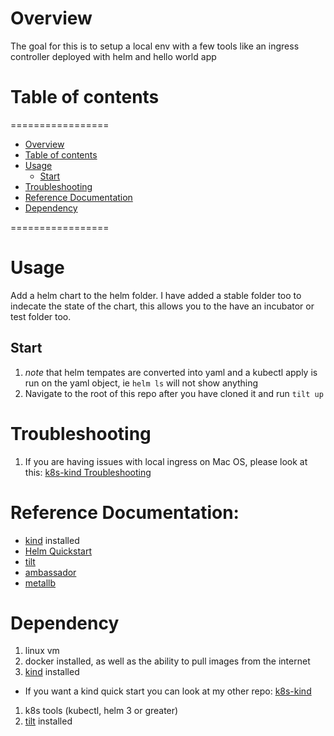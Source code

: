 # Overview

The goal for this is to setup a local env with a few tools like an ingress controller deployed with helm and hello world app

# Table of contents
=================
<!--ts-->
   * [Overview](#Overview)
   * [Table of contents](#table-of-contents)
   * [Usage](#usage)
      * [Start](#Start)
   * [Troubleshooting](#Troubleshooting)
   * [Reference Documentation](#Reference-Documentation)
   * [Dependency](#dependency)
<!--te-->
=================

# Usage

Add a helm chart to the helm folder. I have added a stable folder too to indecate the state of the chart, this allows you to the have an incubator or test folder too.

## Start

1. *note* that helm tempates are converted into yaml and a kubectl apply is run on the yaml object, ie `helm ls` will not show anything
1. Navigate to the root of this repo after you have cloned it and run `tilt up`

# Troubleshooting 

1. If you are having issues with local ingress on Mac OS, please look at this: [k8s-kind Troubleshooting](https://github.com/onzyone/k8s-kind#Troubleshooting)

# Reference Documentation:

* [kind](https://kind.sigs.k8s.io/) installed
* [Helm Quickstart](https://helm.sh/docs/intro/quickstart/)
* [tilt](https://docs.tilt.dev/)
* [ambassador](https://www.getambassador.io/docs/)
* [metallb](https://metallb.universe.tf/)

# Dependency

1. linux vm
1. docker installed, as well as the ability to pull images from the internet
1. [kind](https://kind.sigs.k8s.io/) installed
  * If you want a kind quick start you can look at my other repo: [k8s-kind](https://github.com/onzyone/k8s-kind) 
1. k8s tools (kubectl, helm 3 or greater)
1. [tilt](https://docs.tilt.dev/) installed
